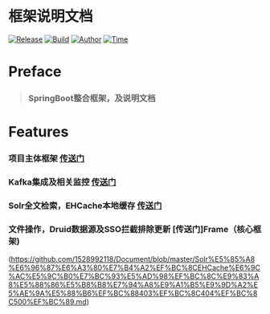 框架说明文档
================
[![Release](https://img.shields.io/badge/build-springboot-green.svg)]()&nbsp;[![Build](https://img.shields.io/badge/release-2.0.0-blue.svg)]()&nbsp;[![Author](https://img.shields.io/badge/author-Xiaolong.Cao-yellow.svg)]()&nbsp;[![Time](https://img.shields.io/badge/time-2018.10.5-red.svg)]()&nbsp;

# Preface

> ### SpringBoot整合框架，及说明文档


# Features

### 项目主体框架 [传送门](https://github.com/1528992118/Document/blob/master/Enjoyor-Springboot%20%E6%A1%86%E6%9E%B6.md)
### Kafka集成及相关监控 [传送门](https://github.com/1528992118/Document/blob/master/Frame%EF%BC%88%E6%A0%B8%E5%BF%83%E6%A1%86%E6%9E%B6%EF%BC%89Kafka%E9%9B%86%E6%88%90%E5%92%8C%E7%9B%B8%E5%85%B3%E7%9B%91%E6%8E%A7.md)
### Solr全文检索，EHCache本地缓存 [传送门](https://github.com/1528992118/Document/blob/master/Solr%E5%85%A8%E6%96%87%E6%A3%80%E7%B4%A2%EF%BC%8CEHCache%E6%9C%AC%E5%9C%B0%E7%BC%93%E5%AD%98%EF%BC%8C%E9%83%A8%E5%88%86%E5%B8%B8%E7%94%A8%E9%A1%B5%E9%9D%A2%E5%AE%9A%E5%88%B6%EF%BC%88403%EF%BC%8C404%EF%BC%8C500%EF%BC%89.md)
### 文件操作，Druid数据源及SSO拦截排除更新 [传送门]Frame（核心框架)
(https://github.com/1528992118/Document/blob/master/Solr%E5%85%A8%E6%96%87%E6%A3%80%E7%B4%A2%EF%BC%8CEHCache%E6%9C%AC%E5%9C%B0%E7%BC%93%E5%AD%98%EF%BC%8C%E9%83%A8%E5%88%86%E5%B8%B8%E7%94%A8%E9%A1%B5%E9%9D%A2%E5%AE%9A%E5%88%B6%EF%BC%88403%EF%BC%8C404%EF%BC%8C500%EF%BC%89.md)
